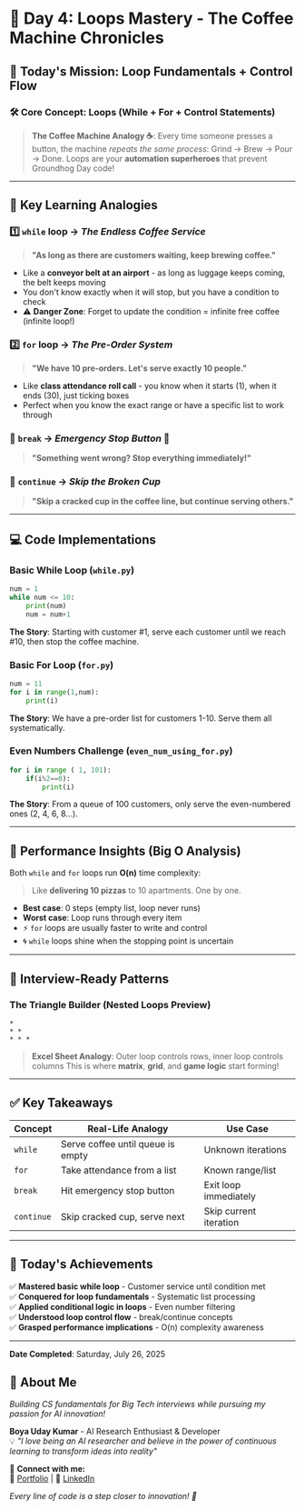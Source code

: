 # 🔁 Day 4: Loops Mastery - The Coffee Machine Chronicles

## 🎯 **Today's Mission: Loop Fundamentals + Control Flow**

### 🛠️ **Core Concept: Loops (While + For + Control Statements)**

> **The Coffee Machine Analogy ☕**: Every time someone presses a button, the machine *repeats the same process*: Grind → Brew → Pour → Done. Loops are your **automation superheroes** that prevent Groundhog Day code!

---

## 🧠 **Key Learning Analogies**

### 1️⃣ **`while` loop** → *The Endless Coffee Service*
> **"As long as there are customers waiting, keep brewing coffee."**

- Like a **conveyor belt at an airport** - as long as luggage keeps coming, the belt keeps moving
- You don't know exactly when it will stop, but you have a condition to check
- ⚠️ **Danger Zone**: Forget to update the condition = infinite free coffee (infinite loop!)

### 2️⃣ **`for` loop** → *The Pre-Order System*
> **"We have 10 pre-orders. Let's serve exactly 10 people."**

- Like **class attendance roll call** - you know when it starts (1), when it ends (30), just ticking boxes
- Perfect when you know the exact range or have a specific list to work through

### 🔸 **`break`** → *Emergency Stop Button* 🛑
> **"Something went wrong? Stop everything immediately!"**

### 🔸 **`continue`** → *Skip the Broken Cup*
> **"Skip a cracked cup in the coffee line, but continue serving others."**

---

## 💻 **Code Implementations**

### **Basic While Loop** (`while.py`)
```python
num = 1
while num <= 10:
    print(num)
    num = num+1
```
**The Story**: Starting with customer #1, serve each customer until we reach #10, then stop the coffee machine.

### **Basic For Loop** (`for.py`)
```python
num = 11
for i in range(1,num):
    print(i)
```
**The Story**: We have a pre-order list for customers 1-10. Serve them all systematically.

### **Even Numbers Challenge** (`even_num_using_for.py`)
```python
for i in range ( 1, 101):
    if(i%2==0):
        print(i)
```
**The Story**: From a queue of 100 customers, only serve the even-numbered ones (2, 4, 6, 8...).

---

## 🚀 **Performance Insights (Big O Analysis)**

Both `while` and `for` loops run **O(n)** time complexity:
> Like **delivering 10 pizzas** to 10 apartments. One by one.

- **Best case**: 0 steps (empty list, loop never runs)
- **Worst case**: Loop runs through every item
- ⚡ `for` loops are usually faster to write and control
- 🌀 `while` loops shine when the stopping point is uncertain

---

## 🎪 **Interview-Ready Patterns**

### **The Triangle Builder** (Nested Loops Preview)
```
*
* *
* * *
```
> **Excel Sheet Analogy**: Outer loop controls rows, inner loop controls columns
> This is where **matrix**, **grid**, and **game logic** start forming!

---

## ✅ **Key Takeaways**

| Concept | Real-Life Analogy | Use Case |
|---------|------------------|----------|
| `while` | Serve coffee until queue is empty | Unknown iterations |
| `for` | Take attendance from a list | Known range/list |
| `break` | Hit emergency stop button | Exit loop immediately |
| `continue` | Skip cracked cup, serve next | Skip current iteration |

---

## 🎯 **Today's Achievements**

✅ **Mastered basic while loop** - Customer service until condition met  
✅ **Conquered for loop fundamentals** - Systematic list processing  
✅ **Applied conditional logic in loops** - Even number filtering  
✅ **Understood loop control flow** - break/continue concepts  
✅ **Grasped performance implications** - O(n) complexity awareness  

---

**Date Completed**: Saturday, July 26, 2025

## 🚀 About Me
*Building CS fundamentals for Big Tech interviews while pursuing my passion for AI innovation!*

**Boya Uday Kumar** - AI Research Enthusiast & Developer  
💡 *"I love being an AI researcher and believe in the power of continuous learning to transform ideas into reality"*

🔗 **Connect with me:**  
📱 [Portfolio](https://ud-ai-kumar.vercel.app/) | 💼 [LinkedIn](https://www.linkedin.com/in/uday-kumar-boya-ai-innovator)

*Every line of code is a step closer to innovation! 🌟* 